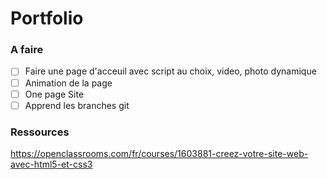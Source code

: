 # Portfolio

### A faire 
- [ ] Faire une page d'acceuil avec script au choix, video, photo dynamique
- [ ] Animation de la page
- [ ] One page Site
- [ ] Apprend les branches git 
### Ressources
https://openclassrooms.com/fr/courses/1603881-creez-votre-site-web-avec-html5-et-css3 

